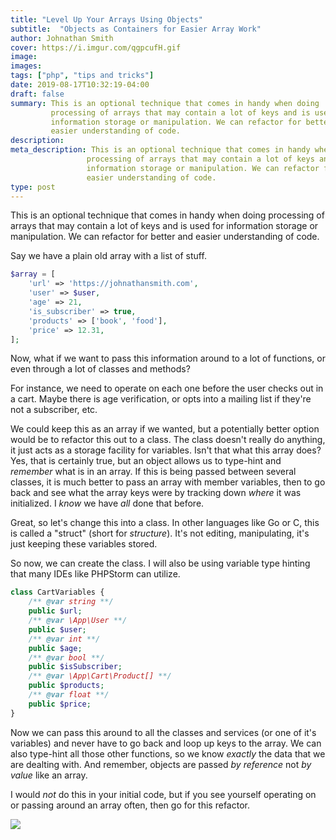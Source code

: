```yaml
---
title: "Level Up Your Arrays Using Objects"
subtitle:  "Objects as Containers for Easier Array Work" 
author: Johnathan Smith
cover: https://i.imgur.com/qgpcufH.gif
image:
images:
tags: ["php", "tips and tricks"]
date: 2019-08-17T10:32:19-04:00
draft: false
summary: This is an optional technique that comes in handy when doing 
         processing of arrays that may contain a lot of keys and is used for
         information storage or manipulation. We can refactor for better and
         easier understanding of code.
description: 
meta_description: This is an optional technique that comes in handy when doing 
                 processing of arrays that may contain a lot of keys and is used for
                 information storage or manipulation. We can refactor for better and
                 easier understanding of code.
type: post
---
```


This is an optional technique that comes in handy when doing 
processing of arrays that may contain a lot of keys and is used for
information storage or manipulation. We can refactor for better and
easier understanding of code.

Say we have a plain old array with a list of stuff. 

```php
$array = [
    'url' => 'https://johnathansmith.com',
    'user' => $user,
    'age' => 21,
    'is_subscriber' => true,
    'products' => ['book', 'food'],
    'price' => 12.31,
];
```

Now, what if we want to pass this information around to a lot of functions, or 
even through a lot of classes and methods?

For instance, we need to operate on each one before the user checks out in a cart. Maybe there
is age verification, or opts into a mailing list if they're not a subscriber, etc.

We could keep this as an array if we wanted, but a potentially better option
would be to refactor this out to a class. The class doesn't really do anything,
it just acts as a storage facility for variables. Isn't that what this array does? Yes,
that is certainly true, but an object allows us to type-hint and _remember_ what is in
an array. If this is being passed between several classes, it is much better
to pass an array with member variables, then to go back and see what the array keys
were by tracking down _where_ it was initialized. I _know_ we have *all* done that before.

Great, so let's change this into a class. In other languages like Go or C, this is called
a "struct" (short for _structure_). It's not editing, manipulating, it's just keeping
these variables stored.

So now, we can create the class. I will also be using variable type hinting that
many IDEs like PHPStorm can utilize.

```php
class CartVariables {
    /** @var string **/ 
    public $url;
    /** @var \App\User **/ 
    public $user;
    /** @var int **/ 
    public $age;
    /** @var bool **/
    public $isSubscriber;
    /** @var \App\Cart\Product[] **/ 
    public $products;
    /** @var float **/ 
    public $price;
}
```

Now we can pass this around to all the classes and services (or one of it's variables) 
and never have to go back and loop up keys to the array. We can also type-hint
 all those other functions, so we know _exactly_ the data that we are dealting with.
 And remember, objects are passed _by reference_ not _by value_ like an array.
 
 I would _not_ do this in your initial code, but if you see yourself operating on or
 passing around an array often, then go for this refactor.
 
 ![](https://media3.giphy.com/media/l2R0dZTDEZ9rS2O6k/giphy.gif)